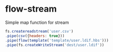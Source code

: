 # flow-stream

Simple map function for stream

```js
fs.createreadstream('user.csv')
.pipe(csv({headers: true}))
.pipe(flow(template('template/user.ldif.hbs')))
.pipe(fs.createWriteStream('dest/user.ldif'))
```
